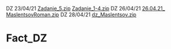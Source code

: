 DZ 23/04/21
[Zadanie_5.zip](https://github.com/JustStuj/Fact_DZ/files/6378344/Zadanie_5.zip)
[Zadanie_1-4.zip](https://github.com/JustStuj/Fact_DZ/files/6378421/Zadanie_1-4.zip)
DZ 26/04/21
[26.04.21_ MaslentsovRoman.zip](https://github.com/JustStuj/Fact_DZ/files/6389563/26.04.21_.MaslentsovRoman.zip)
DZ 28/04/21
[dz_Maslentsov.zip](https://github.com/JustStuj/Fact_DZ/files/6403198/dz_Maslentsov.zip)

# Fact_DZ
